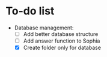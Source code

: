 # To-do list

- Database management:
    - [ ] Add better database structure
    - [ ] Add answer function to Sophia
    - [X] Create folder only for database

